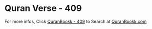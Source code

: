 # Quran Verse - 409 

For more infos, Click [QuranBookk - 409](https://www.quranbookk.com/quran/search?q=409) to Search at [QuranBookk.com](http://quranbookk.com/)